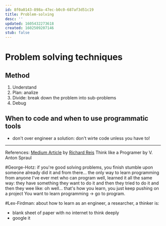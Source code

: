 ```yaml
---
id: 8f0a0143-898a-47ec-b0c0-687af3d51c19
title: Problem-solving
desc: ''
updated: 1605432273618
created: 1602509207146
stub: false
---
```


# Problem solving techniques

## Method

1. Understand
2. Plan: analize
3. Divide: break down the problem into sub-problems
4. Debug


## When to code and when to use programmatic tools
- don't over engineer a solution: don't wirte code unless you have to!
---

References:
[Medium Article](https://www.freecodecamp.org/news/how-to-think-like-a-programmer-lessons-in-problem-solving-d1d8bf1de7d2/) by [Richard Reis](https://www.richardreis.me/)
Think like a Programer by V. Anton Spraul

 #George-Hotz: if you're good solving problems, you finish stumble upon someone already did it and from there...
 the only way to learn programming from anyone I've ever met who can program well, learned it all the same way: they have something they want to do it and then they tried to do it and then they wee like: oh well...
 that's how you learn, you just keep pushing on a project
 You want to learn programming -> go to program.

  #Lex-Firdman: about how to learn as an engineer, a researcher, a thinker is:
 - blank sheet of paper with no internet to think deeply
 - google it